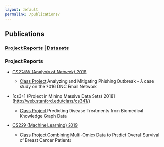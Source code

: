 ```yaml
---
layout: default
permalink: /publications/
---
```


## Publications
### [Project Reports](#Reports) | [Datasets](#datasets)

### Project Reports<a name="Reports"></a>

* [CS224W (Analysis of Network) 2018](http://web.stanford.edu/class/cs224w/)

  * [Class Project](http://web.stanford.edu/class/cs224w/reports/CS224W-2018-58.pdf) Analyzing and Mitigating Phishing Outbreak - A case study on the 2016 DNC Email Network 

* [cs341 (Project in Mining Massive Data Sets) 2018] (http://web.stanford.edu/class/cs341/)
  * [Class Project](https://drive.google.com/file/d/1MzPzLcRGla7V-RnVLo39oKjqZ1agSJcq/view?usp=sharing) Predicting Disease Treatments from Biomedical Knowledge Graph Data

* [CS229 (Machine Learning) 2019](http://cs229.stanford.edu/)

  * [Class Project](http://cs229.stanford.edu/proj2019/report/58.pdf) Combining Multi-Omics Data to Predict Overall Survival of Breast Cancer Patients

